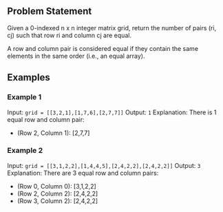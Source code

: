 ## Problem Statement

Given a 0-indexed n x n integer matrix grid, return the number of pairs (ri, cj) such that row ri and column cj are equal.

A row and column pair is considered equal if they contain the same elements in the same order (i.e., an equal array).

## Examples

### Example 1

Input: `grid = [[3,2,1],[1,7,6],[2,7,7]]`
Output: `1`
Explanation: There is 1 equal row and column pair:

- (Row 2, Column 1): [2,7,7]

### Example 2

Input: `grid = [[3,1,2,2],[1,4,4,5],[2,4,2,2],[2,4,2,2]]`
Output: `3`
Explanation: There are 3 equal row and column pairs:

- (Row 0, Column 0): [3,1,2,2]
- (Row 2, Column 2): [2,4,2,2]
- (Row 3, Column 2): [2,4,2,2]
